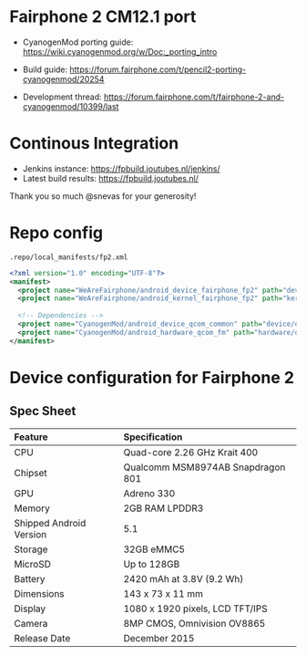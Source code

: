 # Fairphone 2 CM12.1 port

- CyanogenMod porting guide: https://wiki.cyanogenmod.org/w/Doc:_porting_intro

- Build guide: https://forum.fairphone.com/t/pencil2-porting-cyanogenmod/20254
- Development thread: https://forum.fairphone.com/t/fairphone-2-and-cyanogenmod/10399/last

# Continous Integration

- Jenkins instance: https://fpbuild.joutubes.nl/jenkins/
- Latest build results: https://fpbuild.joutubes.nl/

Thank you so much @snevas for your generosity!

# Repo config

`.repo/local_manifests/fp2.xml`
```xml
<?xml version="1.0" encoding="UTF-8"?>
<manifest>
  <project name="WeAreFairphone/android_device_fairphone_fp2" path="device/fairphone/fp2" remote="github" revision="cm-12.1" />
  <project name="WeAreFairphone/android_kernel_fairphone_fp2" path="kernel/fairphone/fp2" remote="github" revision="cm-12.1" />
  
  <!-- Dependencies -->
  <project name="CyanogenMod/android_device_qcom_common" path="device/qcom/common" remote="github" revision="cm-12.1" />
  <project name="CyanogenMod/android_hardware_qcom_fm" path="hardware/qcom/fm" remote="github" revision="cm-12.1" />
</manifest>
```


# Device configuration for Fairphone 2

## Spec Sheet

| Feature                 | Specification                     |
| :---------------------- | :-------------------------------- |
| CPU                     | Quad-core 2.26 GHz Krait 400      |
| Chipset                 | Qualcomm MSM8974AB Snapdragon 801 |
| GPU                     | Adreno 330                        |
| Memory                  | 2GB RAM LPDDR3                    |
| Shipped Android Version | 5.1                               |
| Storage                 | 32GB eMMC5                        |
| MicroSD                 | Up to 128GB                       |
| Battery                 | 2420 mAh at 3.8V (9.2 Wh)         |
| Dimensions              | 143 x 73 x 11 mm                  |
| Display                 | 1080 x 1920 pixels, LCD TFT/IPS   |
| Camera                  | 8MP CMOS, Omnivision OV8865       |
| Release Date            | December 2015                     |
